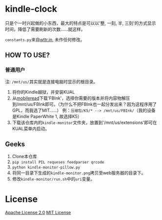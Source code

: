 # kindle-clock
只是个一时兴起做的小东西，最大的特点是可以以'整, 一刻, 半, 三刻'的方式显示时间，降低了需要刷新的次数……就这样。

`constants.py`来自[wttr.in](https://github.com/chubin/wttr.in), 未作任何修改。

## HOW TO USE?

### 普通用户
注: `/mnt/us/`其实就是连接电脑时显示的根目录。
1. 将你的Kindle越狱，并安装KUAL
2. 从[mobileread](https://www.mobileread.com/forums/showthread.php?t=225030)下载'FBInk'，选择你需要的版本并将内容物解压到/mnt/us/FBInk即可。（为什么不把FBInk也一起分发出来？因为这程序用了GPL，而我选了MIT……）
例：`压缩包/K5/* --> /mnt/us/FBInk/`（我的设备是Kindle PaperWhite 1, 故选择K5）
3. 下载该仓库内的`kindle-monitor`文件夹，放置到'/mnt/us/extensions'即可在KUAL菜单内启动。

## Geeks
1. Clone本仓库
2. `pip install PIL requeses feedparser qrcode`
3. `python kindle-monitor-pillow.py`
4. 将同一目录下生成的`kindle-monitor.png`拷贝至web服务器的目录下。
5. 修改`kindle-monitor/run.sh`中的`uri`变量。

# License
[Apache License 2.0](https://github.com/chubin/wttr.in/blob/master/LICENSE)
[MIT License](https://github.com/Xuyiyang23333/kindle-clock/blob/main/LICENSE)
